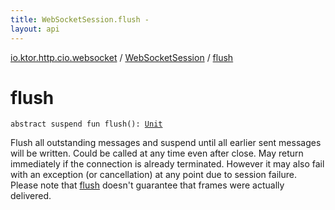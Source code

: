 ```yaml
---
title: WebSocketSession.flush - 
layout: api
---
```


<div class='api-docs-breadcrumbs'><a href="../index.html">io.ktor.http.cio.websocket</a> / <a href="index.html">WebSocketSession</a> / <a href="./flush.html">flush</a></div>

# flush

<div class="signature"><code><span class="keyword">abstract</span> <span class="keyword">suspend</span> <span class="keyword">fun </span><span class="identifier">flush</span><span class="symbol">(</span><span class="symbol">)</span><span class="symbol">: </span><a href="https://kotlinlang.org/api/latest/jvm/stdlib/kotlin/-unit/index.html"><span class="identifier">Unit</span></a></code></div>

Flush all outstanding messages and suspend until all earlier sent messages will be written. Could be called
at any time even after close. May return immediately if the connection is already terminated.
However it may also fail with an exception (or cancellation) at any point due to session failure.
Please note that <a href="./flush.md">flush</a> doesn't guarantee that frames were actually delivered.

